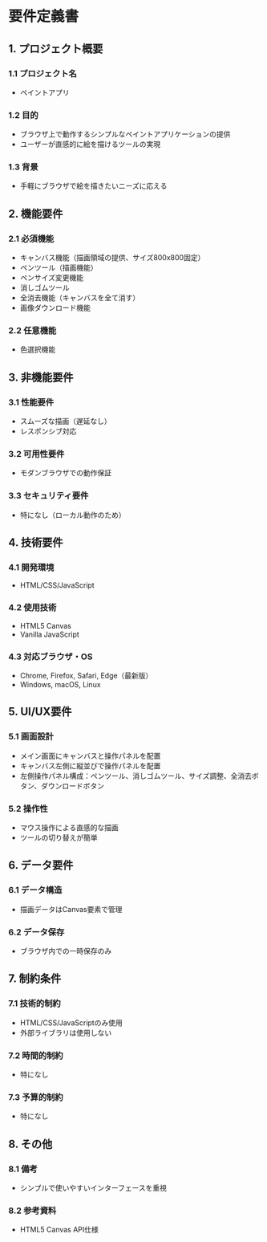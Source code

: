 # 要件定義書

## 1. プロジェクト概要

### 1.1 プロジェクト名
- ペイントアプリ

### 1.2 目的
- ブラウザ上で動作するシンプルなペイントアプリケーションの提供
- ユーザーが直感的に絵を描けるツールの実現

### 1.3 背景
- 手軽にブラウザで絵を描きたいニーズに応える

## 2. 機能要件

### 2.1 必須機能
- キャンバス機能（描画領域の提供、サイズ800x800固定）
- ペンツール（描画機能）
- ペンサイズ変更機能
- 消しゴムツール
- 全消去機能（キャンバスを全て消す）
- 画像ダウンロード機能

### 2.2 任意機能
- 色選択機能

## 3. 非機能要件

### 3.1 性能要件
- スムーズな描画（遅延なし）
- レスポンシブ対応

### 3.2 可用性要件
- モダンブラウザでの動作保証

### 3.3 セキュリティ要件
- 特になし（ローカル動作のため）

## 4. 技術要件

### 4.1 開発環境
- HTML/CSS/JavaScript

### 4.2 使用技術
- HTML5 Canvas
- Vanilla JavaScript

### 4.3 対応ブラウザ・OS
- Chrome, Firefox, Safari, Edge（最新版）
- Windows, macOS, Linux

## 5. UI/UX要件

### 5.1 画面設計
- メイン画面にキャンバスと操作パネルを配置
- キャンバス左側に縦並びで操作パネルを配置
- 左側操作パネル構成：ペンツール、消しゴムツール、サイズ調整、全消去ボタン、ダウンロードボタン

### 5.2 操作性
- マウス操作による直感的な描画
- ツールの切り替えが簡単

## 6. データ要件

### 6.1 データ構造
- 描画データはCanvas要素で管理

### 6.2 データ保存
- ブラウザ内での一時保存のみ

## 7. 制約条件

### 7.1 技術的制約
- HTML/CSS/JavaScriptのみ使用
- 外部ライブラリは使用しない

### 7.2 時間的制約
- 特になし

### 7.3 予算的制約
- 特になし

## 8. その他

### 8.1 備考
- シンプルで使いやすいインターフェースを重視

### 8.2 参考資料
- HTML5 Canvas API仕様
